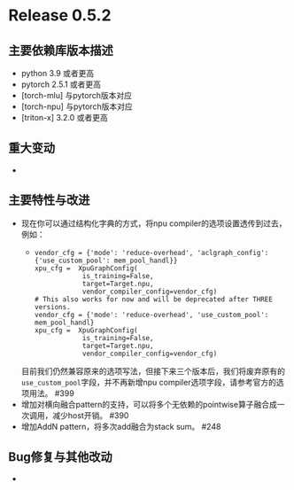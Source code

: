 # Release 0.5.2

## 主要依赖库版本描述
- python 3.9 或者更高
- pytorch 2.5.1 或者更高
- [torch-mlu] 与pytorch版本对应
- [torch-npu] 与pytorch版本对应
- [triton-x] 3.2.0 或者更高

## 重大变动
-

## 主要特性与改进
- 现在你可以通过结构化字典的方式，将npu compiler的选项设置透传到过去，例如：
  - ```
    vendor_cfg = {'mode': 'reduce-overhead', 'aclgraph_config': {'use_custom_pool': mem_pool_handl}}
    xpu_cfg =  XpuGraphConfig(
                is_training=False,
                target=Target.npu,
                vendor_compiler_config=vendor_cfg)
    # This also works for now and will be deprecated after THREE versions.
    vendor_cfg = {'mode': 'reduce-overhead', 'use_custom_pool': mem_pool_handl}
    xpu_cfg =  XpuGraphConfig(
                is_training=False,
                target=Target.npu,
                vendor_compiler_config=vendor_cfg)

    ```
  目前我们仍然兼容原来的选项写法，但接下来三个版本后，我们将废弃原有的`use_custom_pool`字段，并不再新增npu compiler选项字段，请参考官方的选项用法。 #399
- 增加对横向融合pattern的支持，可以将多个无依赖的pointwise算子融合成一次调用，减少host开销。 #390
- 增加AddN pattern，将多次add融合为stack sum。 #248

## Bug修复与其他改动
-
